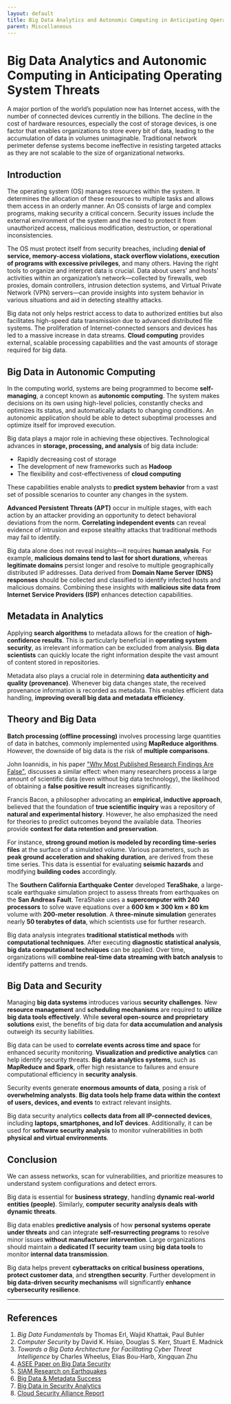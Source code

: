 ```yaml
---
layout: default
title: Big Data Analytics and Autonomic Computing in Anticipating Operating System Threats
parent: Miscellaneous
---
```


# Big Data Analytics and Autonomic Computing in Anticipating Operating System Threats

A major portion of the world’s population now has Internet access, with the number of connected devices currently in the billions. The decline in the cost of hardware resources, especially the cost of storage devices, is one factor that enables organizations to store every bit of data, leading to the accumulation of data in volumes unimaginable. Traditional network perimeter defense systems become ineffective in resisting targeted attacks as they are not scalable to the size of organizational networks.

## Introduction

The operating system (OS) manages resources within the system. It determines the allocation of these resources to multiple tasks and allows them access in an orderly manner. An OS consists of large and complex programs, making security a critical concern. Security issues include the external environment of the system and the need to protect it from unauthorized access, malicious modification, destruction, or operational inconsistencies.

The OS must protect itself from security breaches, including **denial of service, memory-access violations, stack overflow violations, execution of programs with excessive privileges**, and many others. Having the right tools to organize and interpret data is crucial. Data about users' and hosts' activities within an organization’s network—collected by firewalls, web proxies, domain controllers, intrusion detection systems, and Virtual Private Network (VPN) servers—can provide insights into system behavior in various situations and aid in detecting stealthy attacks.

Big data not only helps restrict access to data to authorized entities but also facilitates high-speed data transmission due to advanced distributed file systems. The proliferation of Internet-connected sensors and devices has led to a massive increase in data streams. **Cloud computing** provides external, scalable processing capabilities and the vast amounts of storage required for big data.

## Big Data in Autonomic Computing

In the computing world, systems are being programmed to become **self-managing**, a concept known as **autonomic computing**. The system makes decisions on its own using high-level policies, constantly checks and optimizes its status, and automatically adapts to changing conditions. An autonomic application should be able to detect suboptimal processes and optimize itself for improved execution.

Big data plays a major role in achieving these objectives. Technological advances in **storage, processing, and analysis** of big data include:
- Rapidly decreasing cost of storage
- The development of new frameworks such as **Hadoop**
- The flexibility and cost-effectiveness of **cloud computing**

These capabilities enable analysts to **predict system behavior** from a vast set of possible scenarios to counter any changes in the system.

**Advanced Persistent Threats (APT)** occur in multiple stages, with each action by an attacker providing an opportunity to detect behavioral deviations from the norm. **Correlating independent events** can reveal evidence of intrusion and expose stealthy attacks that traditional methods may fail to identify.

Big data alone does not reveal insights—it requires **human analysis**. For example, **malicious domains tend to last for short durations**, whereas **legitimate domains** persist longer and resolve to multiple geographically distributed IP addresses. Data derived from **Domain Name Server (DNS) responses** should be collected and classified to identify infected hosts and malicious domains. Combining these insights with **malicious site data from Internet Service Providers (ISP)** enhances detection capabilities.

## Metadata in Analytics

Applying **search algorithms** to metadata allows for the creation of **high-confidence results**. This is particularly beneficial in **operating system security**, as irrelevant information can be excluded from analysis. **Big data scientists** can quickly locate the right information despite the vast amount of content stored in repositories. 

Metadata also plays a crucial role in determining **data authenticity and quality (provenance)**. Whenever big data changes state, the received provenance information is recorded as metadata. This enables efficient data handling, **improving overall big data and metadata efficiency**.

## Theory and Big Data

**Batch processing (offline processing)** involves processing large quantities of data in batches, commonly implemented using **MapReduce algorithms**. However, the downside of big data is the risk of **multiple comparisons**. 

John Ioannidis, in his paper ["Why Most Published Research Findings Are False"](http://www.ncbi.nlm.nih.gov/pmc/articles/PMC1182327/), discusses a similar effect: when many researchers process a large amount of scientific data (even without big data technology), the likelihood of obtaining a **false positive result** increases significantly.

Francis Bacon, a philosopher advocating an **empirical, inductive approach**, believed that the foundation of **true scientific inquiry** was a repository of **natural and experimental history**. However, he also emphasized the need for theories to predict outcomes beyond the available data. Theories provide **context for data retention and preservation**.

For instance, **strong ground motion is modeled by recording time-series files** at the surface of a simulated volume. Various parameters, such as **peak ground acceleration and shaking duration**, are derived from these time series. This data is essential for evaluating **seismic hazards** and modifying **building codes** accordingly.

The **Southern California Earthquake Center** developed **TeraShake**, a large-scale earthquake simulation project to assess threats from earthquakes on the **San Andreas Fault**. TeraShake uses a **supercomputer with 240 processors** to solve wave equations over a **600 km × 300 km × 80 km** volume with **200-meter resolution**. A **three-minute simulation** generates nearly **50 terabytes of data**, which scientists use for further research.

Big data analysis integrates **traditional statistical methods** with **computational techniques**. After executing **diagnostic statistical analysis**, **big data computational techniques** can be applied. Over time, organizations will **combine real-time data streaming with batch analysis** to identify patterns and trends.

## Big Data and Security

Managing **big data systems** introduces various **security challenges**. New **resource management** and **scheduling mechanisms** are required to **utilize big data tools effectively**. While **several open-source and proprietary solutions** exist, the benefits of big data for **data accumulation and analysis** outweigh its security liabilities.

Big data can be used to **correlate events across time and space** for enhanced security monitoring. **Visualization and predictive analytics** can help identify security threats. **Big data analytics systems**, such as **MapReduce and Spark**, offer high resistance to failures and ensure computational efficiency in **security analysis**.

Security events generate **enormous amounts of data**, posing a risk of **overwhelming analysts**. **Big data tools help frame data within the context of users, devices, and events** to extract relevant insights. 

Big data security analytics **collects data from all IP-connected devices**, including **laptops, smartphones, and IoT devices**. Additionally, it can be used for **software security analysis** to monitor vulnerabilities in both **physical and virtual environments**.

## Conclusion

We can assess networks, scan for vulnerabilities, and prioritize measures to understand system configurations and detect errors.

Big data is essential for **business strategy**, handling **dynamic real-world entities (people)**. Similarly, **computer security analysis deals with dynamic threats**. 

Big data enables **predictive analysis** of how **personal systems operate under threats** and can integrate **self-resurrecting programs** to resolve minor issues **without manufacturer intervention**. Large organizations should maintain a **dedicated IT security team** using **big data tools** to monitor **internal data transmission**.

Big data helps prevent **cyberattacks on critical business operations**, **protect customer data**, and **strengthen security**. Further development in **big data-driven security mechanisms** will significantly **enhance cybersecurity resilience**.

---

## References

1. *Big Data Fundamentals* by Thomas Erl, Wajid Khattak, Paul Buhler  
2. *Computer Security* by David K. Hsiao, Douglas S. Kerr, Stuart E. Madnick  
3. *Towards a Big Data Architecture for Facilitating Cyber Threat Intelligence* by Charles Wheelus, Elias Bou-Harb, Xingquan Zhu  
4. [ASEE Paper on Big Data Security](http://asee-ne.org/proceedings/2014/Student%20Papers/210.pdf)  
5. [SIAM Research on Earthquakes](http://www.siam.org/careers/pdf/earthquake.pdf)  
6. [Big Data & Metadata Success](http://www.datasciencecentral.com/profiles/blogs/why-you-need-metadata-for-big-data-success)  
7. [Big Data in Security Analytics](https://securityintelligence.com/the-use-case-for-big-data-and-security-analytics-an-interview-with-ben-wuest/)  
8. [Cloud Security Alliance Report](https://downloads.cloudsecurityalliance.org/initiatives/bdwg/Big_Data_Analytics_for_Security_Intelligence.pdf)  
